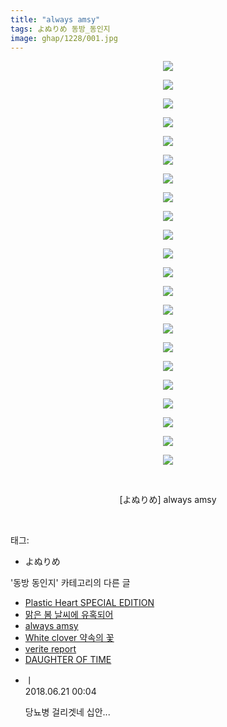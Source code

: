 ```yaml
---
title: "always amsy"
tags: よぬりめ 동방_동인지
image: ghap/1228/001.jpg
---
```

<div class="article">
<p style="text-align: center; clear: none; float: none;"><img src="{{ site.nasurl }}/ghap/1228/001.jpg"/></p>
<p style="text-align: center; clear: none; float: none;"><img src="{{ site.nasurl }}/ghap/1228/002.jpg"/></p>
<p style="text-align: center; clear: none; float: none;"><img src="{{ site.nasurl }}/ghap/1228/003.jpg"/></p>
<p style="text-align: center; clear: none; float: none;"><img src="{{ site.nasurl }}/ghap/1228/004.jpg"/></p>
<p style="text-align: center; clear: none; float: none;"><img src="{{ site.nasurl }}/ghap/1228/005.jpg"/></p>
<p style="text-align: center; clear: none; float: none;"><img src="{{ site.nasurl }}/ghap/1228/006.jpg"/></p>
<p style="text-align: center; clear: none; float: none;"><img src="{{ site.nasurl }}/ghap/1228/007.jpg"/></p>
<p style="text-align: center; clear: none; float: none;"><img src="{{ site.nasurl }}/ghap/1228/008.jpg"/></p>
<p style="text-align: center; clear: none; float: none;"><img src="{{ site.nasurl }}/ghap/1228/009.jpg"/></p>
<p style="text-align: center; clear: none; float: none;"><img src="{{ site.nasurl }}/ghap/1228/010.jpg"/></p>
<p style="text-align: center; clear: none; float: none;"><img src="{{ site.nasurl }}/ghap/1228/011.jpg"/></p>
<p style="text-align: center; clear: none; float: none;"><img src="{{ site.nasurl }}/ghap/1228/012.jpg"/></p>
<p style="text-align: center; clear: none; float: none;"><img src="{{ site.nasurl }}/ghap/1228/013.jpg"/></p>
<p style="text-align: center; clear: none; float: none;"><img src="{{ site.nasurl }}/ghap/1228/014.jpg"/></p>
<p style="text-align: center; clear: none; float: none;"><img src="{{ site.nasurl }}/ghap/1228/015.jpg"/></p>
<p style="text-align: center; clear: none; float: none;"><img src="{{ site.nasurl }}/ghap/1228/016.jpg"/></p>
<p style="text-align: center; clear: none; float: none;"><img src="{{ site.nasurl }}/ghap/1228/017.jpg"/></p>
<p style="text-align: center; clear: none; float: none;"><img src="{{ site.nasurl }}/ghap/1228/018.jpg"/></p>
<p style="text-align: center; clear: none; float: none;"><img src="{{ site.nasurl }}/ghap/1228/019.jpg"/></p>
<p style="text-align: center; clear: none; float: none;"><img src="{{ site.nasurl }}/ghap/1228/020.jpg"/></p>
<p style="text-align: center; clear: none; float: none;"><img src="{{ site.nasurl }}/ghap/1228/021.jpg"/></p>
<p style="text-align: center; clear: none; float: none;"><img src="{{ site.nasurl }}/ghap/1228/022.jpg"/></p>
<p style="text-align: center; clear: none; float: none;"><br/></p>
<p style="text-align: center; clear: none; float: none;">[よぬりめ] always amsy</p>
<p><br/></p>
</div><div class="tagTrail">
<p>태그: </p>
<ul>
<li>よぬりめ</li>
</ul>
</div><div class="another">
<p>'동방 동인지' 카테고리의 다른 글</p>
<ul>
<li><a href="/2016-07-30-ghap_1230">Plastic Heart SPECIAL EDITION</a></li>
<li><a href="/2016-07-30-ghap_1229">맑은 봄 날씨에 유혹되어</a></li>
<li><a href="/2016-07-30-ghap_1228">always amsy</a></li>
<li><a href="/2016-07-30-ghap_1227">White clover 약속의 꽃</a></li>
<li><a href="/2016-07-29-ghap_1225">verite report</a></li>
<li><a href="/2016-07-29-ghap_1224">DAUGHTER OF TIME</a></li>
</ul>
</div><div class="cb_module cb_fluid">
<div class="cb_wrt cb_profile">
<div class="comment">
<ul>
<li class="cb_thumb_off" id="comment15273480">
<div class="cb_comment_area">
<div class="cb_info_area">
<div class="cb_section">
<span class="cb_nick_name">ㅣ</span>
</div>
<div class="cb_section">
<span class="cb_date">2018.06.21 00:04 </span>
</div>
</div>
<div class="cb_dsc_comment">
<p class="cb_dsc">
											당뇨병 걸리겟네 십안...
										</p>
</div>
</div></li>
</ul>
</div>
</div><!-- commentList close -->
</div>